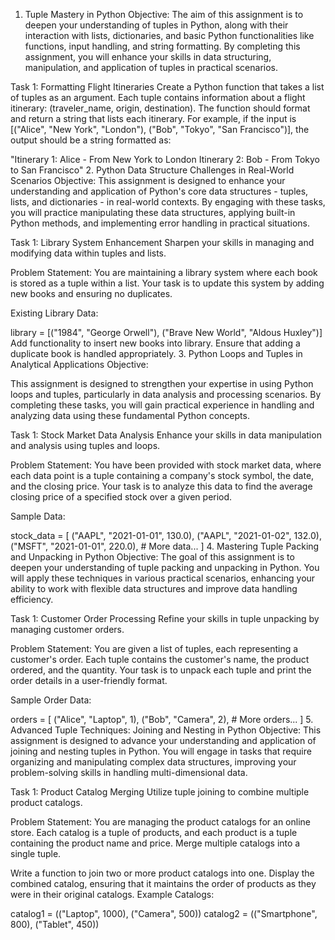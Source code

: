 1. Tuple Mastery in Python
Objective:
The aim of this assignment is to deepen your understanding of tuples in Python, along with their interaction with lists, dictionaries, and basic Python functionalities like functions, input handling, and string formatting. By completing this assignment, you will enhance your skills in data structuring, manipulation, and application of tuples in practical scenarios.

Task 1: Formatting Flight Itineraries
Create a Python function that takes a list of tuples as an argument. Each tuple contains information about a flight itinerary: (traveler_name, origin, destination). The function should format and return a string that lists each itinerary. For example, if the input is [("Alice", "New York", "London"), ("Bob", "Tokyo", "San Francisco")], the output should be a string formatted as:

"Itinerary 1: Alice - From New York to London
 Itinerary 2: Bob - From Tokyo to San Francisco"
2. Python Data Structure Challenges in Real-World Scenarios
Objective:
This assignment is designed to enhance your understanding and application of Python's core data structures - tuples, lists, and dictionaries - in real-world contexts. By engaging with these tasks, you will practice manipulating these data structures, applying built-in Python methods, and implementing error handling in practical situations.

Task 1: Library System Enhancement
Sharpen your skills in managing and modifying data within tuples and lists.

Problem Statement:
You are maintaining a library system where each book is stored as a tuple within a list. Your task is to update this system by adding new books and ensuring no duplicates.

Existing Library Data:

library = [("1984", "George Orwell"), ("Brave New World", "Aldous Huxley")]
Add functionality to insert new books into library.
Ensure that adding a duplicate book is handled appropriately.
3. Python Loops and Tuples in Analytical Applications
Objective:

This assignment is designed to strengthen your expertise in using Python loops and tuples, particularly in data analysis and processing scenarios. By completing these tasks, you will gain practical experience in handling and analyzing data using these fundamental Python concepts.

Task 1: Stock Market Data Analysis
Enhance your skills in data manipulation and analysis using tuples and loops.

Problem Statement:
You have been provided with stock market data, where each data point is a tuple containing a company's stock symbol, the date, and the closing price. Your task is to analyze this data to find the average closing price of a specified stock over a given period.

Sample Data:

stock_data = [
    ("AAPL", "2021-01-01", 130.0),
    ("AAPL", "2021-01-02", 132.0),
    ("MSFT", "2021-01-01", 220.0),
    # More data...
]
4. Mastering Tuple Packing and Unpacking in Python
Objective:
The goal of this assignment is to deepen your understanding of tuple packing and unpacking in Python. You will apply these techniques in various practical scenarios, enhancing your ability to work with flexible data structures and improve data handling efficiency.

Task 1: Customer Order Processing
Refine your skills in tuple unpacking by managing customer orders.

Problem Statement:
You are given a list of tuples, each representing a customer's order. Each tuple contains the customer's name, the product ordered, and the quantity. Your task is to unpack each tuple and print the order details in a user-friendly format.

Sample Order Data:

orders = [
    ("Alice", "Laptop", 1),
    ("Bob", "Camera", 2),
    # More orders...
]
5. Advanced Tuple Techniques: Joining and Nesting in Python
Objective:
This assignment is designed to advance your understanding and application of joining and nesting tuples in Python. You will engage in tasks that require organizing and manipulating complex data structures, improving your problem-solving skills in handling multi-dimensional data.

Task 1: Product Catalog Merging
Utilize tuple joining to combine multiple product catalogs.

Problem Statement:
You are managing the product catalogs for an online store. Each catalog is a tuple of products, and each product is a tuple containing the product name and price. Merge multiple catalogs into a single tuple.

Write a function to join two or more product catalogs into one.
Display the combined catalog, ensuring that it maintains the order of products as they were in their original catalogs.
Example Catalogs:

catalog1 = (("Laptop", 1000), ("Camera", 500))
catalog2 = (("Smartphone", 800), ("Tablet", 450))
